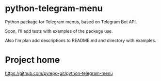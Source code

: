 # python-telegram-menu

Python package for Telegram menus, based on Telegram Bot API. 

Soon, I'll add tests with examples of the packege use.

Also I'm plan add descriptions to README.md and directory with examples.


# Project home
https://github.com/pyrepo-git/python-telegram-menu
